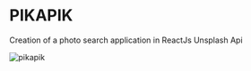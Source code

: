 # PIKAPIK

Creation of a photo search application in ReactJs
Unsplash Api 

![pikapik](https://user-images.githubusercontent.com/48568104/118957524-e252ac80-b960-11eb-9577-0ae0410a03e2.png)

